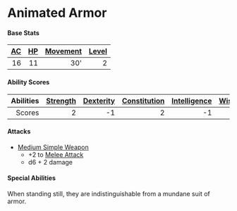 # Animated Armor

#### Base Stats

| [AC](../../../Player%20Characters/Derived%20Statistics/Armor%20Class.md) | [HP](../../../Player%20Characters/Derived%20Statistics/Health%20Points.md) | [Movement](../../../Game%20Procedures/Movement.md) | [Level](../../../Player%20Characters/Derived%20Statistics/Level.md) |
| -----------------------------------------------------------------------: | -------------------------------------------------------------------------: | -------------------------------------------------: | ------------------------------------------------------------------: |
|                                                                       16 |                                                                         11 |                                                30' |                                                                   2 |
#### Ability Scores

| Abilities | [Strength](../../../Player%20Characters/Chosen%20Statistics/Strength.md) | [Dexterity](../../../Player%20Characters/Chosen%20Statistics/Dexterity.md) | [Constitution](../../../Player%20Characters/Chosen%20Statistics/Constitution.md) | [Intelligence](../../../Player%20Characters/Chosen%20Statistics/Intelligence.md) | [Wisdom](../../../Player%20Characters/Chosen%20Statistics/Wisdom.md)<br> | [Charisma](../../../Player%20Characters/Chosen%20Statistics/Charisma.md)<br> |
| --------: | -----------------------------------------------------------------------: | -------------------------------------------------------------------------: | -------------------------------------------------------------------------------: | -------------------------------------------------------------------------------: | -----------------------------------------------------------------------: | ---------------------------------------------------------------------------: |
|    Scores |                                                                        2 |                                                                         -1 |                                                                                2 |                                                                               -1 |                                                                        1 |                                                                            0 |
#### Attacks
- [Medium Simple Weapon](../../../Items/Individual%20Item%20Cards/Weapons/Melee%20Weapons/Medium%20Simple%20Weapon.md) 
	- +2 to [Melee Attack](../../../Game%20Procedures/Melee%20Attack.md)
	- d6 + 2 damage
#### Special Abilities
When standing still, they are indistinguishable from a mundane suit of armor.